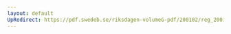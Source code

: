```yaml
---
layout: default
UpRedirect: https://pdf.swedeb.se/riksdagen-volumeG-pdf/200102/reg_200102/reg_200102_0145.pdf
---
```

